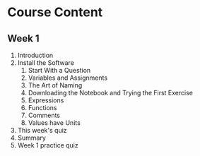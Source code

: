 <h1>Course Content</h1>

<h2>Week 1</h2>

<ol>
<li>Introduction</li>

<li>Install the Software
    <ol style = '1'>
    <li>Start With a Question</li>
    <li>Variables and Assignments</li>
    <li>The Art of Naming</li>
    <li>Downloading the Notebook and Trying the First Exercise</li>
    <li>Expressions</li>
    <li>Functions</li>
    <li>Comments</li>
    <li>Values have Units</li>
    </ol>
</li>

<li>This week's quiz</li>
<li>Summary</li>
<li>Week 1 practice quiz</li>

</ol>